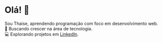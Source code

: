 # Olá! 👋
Sou Thaise, aprendendo programação com foco em desenvolvimento web.  
🚀 Buscando crescer na área de tecnologia.  
💻 Explorando projetos em [LinkedIn](https://linkedin.com/in/thaise-franca).  
